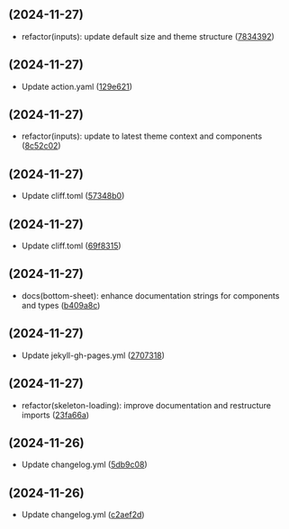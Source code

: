 ##  (2024-11-27)

* refactor(inputs): update default size and theme structure ([7834392](https://github.com/RedonAlla/flexnative/commit/7834392))



##  (2024-11-27)

* Update action.yaml ([129e621](https://github.com/RedonAlla/flexnative/commit/129e621))



##  (2024-11-27)

* refactor(inputs): update to latest theme context and components ([8c52c02](https://github.com/RedonAlla/flexnative/commit/8c52c02))



##  (2024-11-27)

* Update cliff.toml ([57348b0](https://github.com/RedonAlla/flexnative/commit/57348b0))



##  (2024-11-27)

* Update cliff.toml ([69f8315](https://github.com/RedonAlla/flexnative/commit/69f8315))



##  (2024-11-27)

* docs(bottom-sheet): enhance documentation strings for components and types ([b409a8c](https://github.com/RedonAlla/flexnative/commit/b409a8c))



##  (2024-11-27)

* Update jekyll-gh-pages.yml ([2707318](https://github.com/RedonAlla/flexnative/commit/2707318))



##  (2024-11-27)

* refactor(skeleton-loading): improve documentation and restructure imports ([23fa66a](https://github.com/RedonAlla/flexnative/commit/23fa66a))



##  (2024-11-26)

* Update changelog.yml ([5db9c08](https://github.com/RedonAlla/flexnative/commit/5db9c08))



##  (2024-11-26)

* Update changelog.yml ([c2aef2d](https://github.com/RedonAlla/flexnative/commit/c2aef2d))



